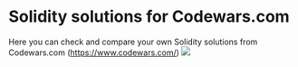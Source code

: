 # Solidity solutions for Сodewars.com
Here you can check and compare your own Solidity solutions from Сodewars.com (https://www.codewars.com/)
<img src="https://www.codewars.com/users/zerotoolz/badges/large">
